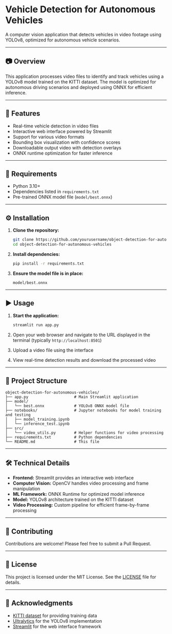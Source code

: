 # Vehicle Detection for Autonomous Vehicles

A computer vision application that detects vehicles in video footage using YOLOv8, optimized for autonomous vehicle scenarios.

---

## 📷 Overview

This application processes video files to identify and track vehicles using a YOLOv8 model trained on the KITTI dataset. The model is optimized for autonomous driving scenarios and deployed using ONNX for efficient inference.

---

## 🚀 Features

- Real-time vehicle detection in video files  
- Interactive web interface powered by Streamlit  
- Support for various video formats  
- Bounding box visualization with confidence scores  
- Downloadable output video with detection overlays  
- ONNX runtime optimization for faster inference  

---

## 🧰 Requirements

- Python 3.10+  
- Dependencies listed in `requirements.txt`  
- Pre-trained ONNX model file (`model/best.onnx`)  

---

## ⚙️ Installation

1. **Clone the repository:**
   ```bash
   git clone https://github.com/yourusername/object-detection-for-autonomous-vehicles.git
   cd object-detection-for-autonomous-vehicles
   ```

2. **Install dependencies:**
   ```bash
   pip install -r requirements.txt
   ```

3. **Ensure the model file is in place:**
   ```
   model/best.onnx
   ```

---

## ▶️ Usage

1. **Start the application:**
   ```bash
   streamlit run app.py
   ```

2. Open your web browser and navigate to the URL displayed in the terminal (typically `http://localhost:8501`)

3. Upload a video file using the interface

4. View real-time detection results and download the processed video

---

## 📁 Project Structure

```
object-detection-for-autonomous-vehicles/
├── app.py                    # Main Streamlit application
├── model/
│   └── best.onnx             # YOLOv8 ONNX model file
├── notebooks/                # Jupyter notebooks for model training and testing
│   ├── model_training.ipynb
│   └── inference_test.ipynb
├── src/
│   └── video_utils.py        # Helper functions for video processing
├── requirements.txt          # Python dependencies
└── README.md                 # This file
```

---

## 🛠️ Technical Details

- **Frontend:** Streamlit provides an interactive web interface  
- **Computer Vision:** OpenCV handles video processing and frame manipulation  
- **ML Framework:** ONNX Runtime for optimized model inference  
- **Model:** YOLOv8 architecture trained on the KITTI dataset  
- **Video Processing:** Custom pipeline for efficient frame-by-frame processing  

---

## 🤝 Contributing

Contributions are welcome! Please feel free to submit a Pull Request.

---

## 📄 License

This project is licensed under the MIT License. See the [LICENSE](LICENSE) file for details.

---

## 🙏 Acknowledgments

- [KITTI dataset](http://www.cvlibs.net/datasets/kitti/) for providing training data  
- [Ultralytics](https://github.com/ultralytics) for the YOLOv8 implementation  
- [Streamlit](https://streamlit.io/) for the web interface framework  
